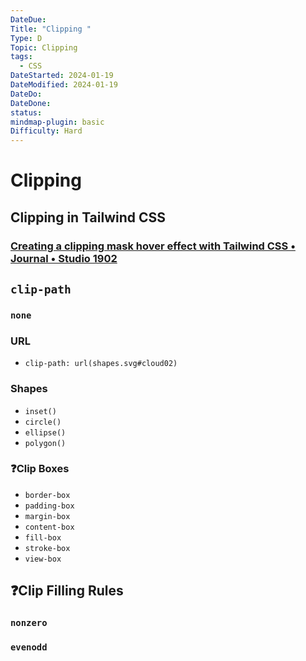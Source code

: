 ```yaml
---
DateDue: 
Title: "Clipping "
Type: D
Topic: Clipping
tags:
  - CSS
DateStarted: 2024-01-19
DateModified: 2024-01-19
DateDo: 
DateDone: 
status: 
mindmap-plugin: basic
Difficulty: Hard
---
```


# Clipping

## Clipping in Tailwind CSS

### [Creating a clipping mask hover effect with Tailwind CSS • Journal • Studio 1902](https://1902.studio/journal/creating-a-clipping-mask-hover-effect-with-tailwind-css)

## `clip-path`

### `none`

### URL
- `clip-path: url(shapes.svg#cloud02)`

### Shapes
- `inset()`
- `circle()`
- `ellipse()`
- `polygon()`

### ❓Clip Boxes
- `border-box`
- `padding-box`
- `margin-box`
- `content-box`
- `fill-box`
- `stroke-box`
- `view-box`

## ❓Clip Filling Rules

### `nonzero`

### `evenodd`